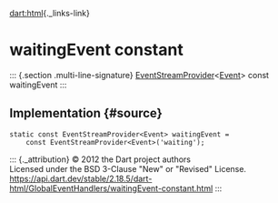 [dart:html](../../dart-html/dart-html-library){._links-link}

waitingEvent constant
=====================

::: {.section .multi-line-signature}
[EventStreamProvider](../eventstreamprovider-class)\<[Event](../event-class)\>
const waitingEvent
:::

Implementation {#source}
--------------

``` {.language-dart data-language="dart"}
static const EventStreamProvider<Event> waitingEvent =
    const EventStreamProvider<Event>('waiting');
```

::: {._attribution}
© 2012 the Dart project authors\
Licensed under the BSD 3-Clause \"New\" or \"Revised\" License.\
<https://api.dart.dev/stable/2.18.5/dart-html/GlobalEventHandlers/waitingEvent-constant.html>
:::
